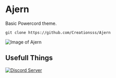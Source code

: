 # Ajern
Basic Powercord theme.

```
git clone https://github.com/Creationsss/Ajern
```

![Image of Ajern](https://i.imgur.com/JFYTZn7.png)

## Usefull Things
[![Discord Server](https://discordapp.com/api/guilds/748277853942186136/widget.png?style=banner2)](https://discord.gg/kZkExZC)
